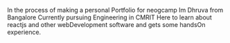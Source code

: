 In the process of making a personal Portfolio for neogcamp
Im Dhruva from Bangalore
Currently pursuing Engineering in CMRIT
Here to learn about reactjs and other webDevelopment software and gets some handsOn experience.